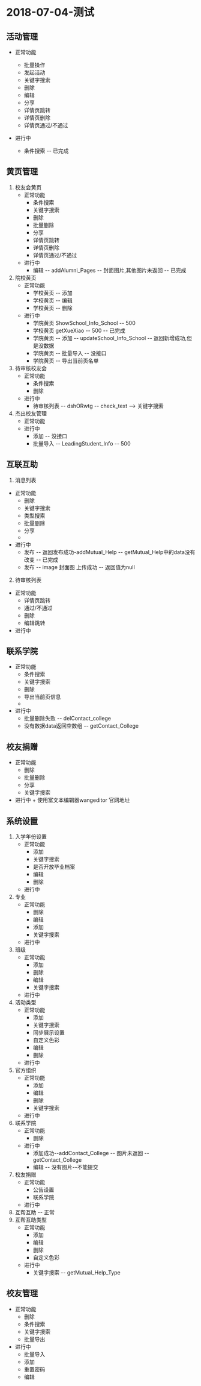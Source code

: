 2018-07-04-测试
==============

## 活动管理

+ 正常功能
    + 批量操作
    + 发起活动
    + 关键字搜索
    + 删除
    + 编辑
    + 分享
    + 详情页跳转
    + 详情页删除
    + 详情页通过/不通过

+ 进行中 
    + 条件搜索 -- 已完成

## 黄页管理

1. 校友会黄页
    + 正常功能
        + 条件搜索
        + 关键字搜索
        + 删除
        + 批量删除
        + 分享
        + 详情页跳转
        + 详情页删除
        + 详情页通过/不通过
    + 进行中
        + 编辑 -- addAlumni_Pages -- 封面图片,其他图片未返回 -- 已完成
2. 院校黄页
    + 正常功能 
        + 学校黄页 -- 添加 
        + 学校黄页 -- 编辑
        + 学校黄页 -- 删除
    + 进行中
        + 学院黄页 ShowSchool_Info_School -- 500
        + 学校黄页 getXueXiao -- 500 -- 已完成
        + 学院黄页 -- 添加 -- updateSchool_Info_School -- 返回新增成功,但是没数据
        + 学院黄页 -- 批量导入 -- 没接口
        + 学院黄页 -- 导出当前页名单
3. 待审核校友会
    + 正常功能
        + 条件搜索
        + 删除
    + 进行中
        + 待审核列表 -- dshORwtg -- check_text --> 关键字搜索  
4. 杰出校友管理
    + 正常功能
    + 进行中
        + 添加 -- 没接口
        + 批量导入  -- LeadingStudent_Info -- 500

## 互联互助
1. 消息列表
  + 正常功能
      + 删除
      + 关键字搜索
      + 类型搜索
      + 批量删除
      + 分享
      + 
  + 进行中
      + 发布 -- 返回发布成功-addMutual_Help -- getMutual_Help中的data没有改变 -- 已完成
      + 发布 -- image 封面图 上传成功 -- 返回值为null
2. 待审核列表
  + 正常功能
      + 详情页跳转
      + 通过/不通过
      + 删除
      + 编辑跳转
  + 进行中

## 联系学院
+ 正常功能
    + 条件搜索
    + 关键字搜索
    + 删除
    + 导出当前页信息
    + 
+ 进行中
    + 批量删除失败 -- delContact_college
    + 没有数据data返回空数组 -- getContact_College

## 校友捐赠
+ 正常功能
    + 删除
    + 批量删除
    + 分享
    + 关键字搜索
+ 进行中
      + 使用富文本编辑器wangeditor 官网地址 <a href="http://www.wangeditor.com/"></a>

## 系统设置
1. 入学年份设置
    + 正常功能
        + 添加
        + 关键字搜索
        + 是否开放毕业档案
        + 编辑
        + 删除
    + 进行中 
2. 专业
    + 正常功能
        + 删除
        + 编辑
        + 添加
        + 关键字搜索
    + 进行中 
3. 班级
    + 正常功能
        + 添加
        + 删除
        + 编辑
        + 关键字搜索
    + 进行中 
4. 活动类型
    + 正常功能
        + 添加
        + 关键字搜索
        + 同步展示设置
        + 自定义色彩
        + 编辑
        + 删除
    + 进行中 
5. 官方组织
    + 正常功能
        + 添加
        + 编辑
        + 删除
        + 关键字搜索
    + 进行中 
6. 联系学院
    + 正常功能
        + 删除
    + 进行中
        + 添加成功--addContact_College  -- 图片未返回 -- getContact_College  
        + 编辑 -- 没有图片--不能提交
7. 校友捐赠
    + 正常功能
        + 公告设置
        + 联系学院
    + 进行中 
8. 互帮互助 -- 正常
9. 互帮互助类型 
    + 正常功能
        + 添加
        + 编辑
        + 删除
        + 自定义色彩
    + 进行中   
        + 关键字搜索 -- getMutual_Help_Type

## 校友管理
+ 正常功能
    + 删除
    + 条件搜索
    + 关键字搜索
    + 批量导出
+ 进行中
    + 批量导入
    + 添加
    + 重置密码
    + 编辑